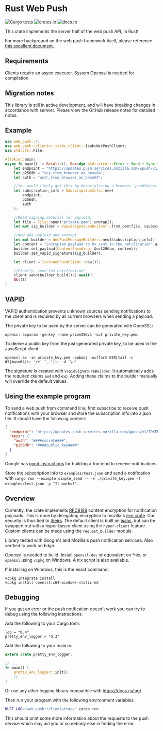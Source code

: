 Rust Web Push
=============

[![Cargo tests](https://github.com/pimeys/rust-web-push/actions/workflows/test.yml/badge.svg)](https://github.com/pimeys/rust-web-push/actions/workflows/test.yml)
[![crates.io](https://img.shields.io/crates/d/web-push)](https://crates.io/crates/web_push)
[![docs.rs](https://docs.rs/web-push/badge.svg)](https://docs.rs/web-push)

This crate implements the server half of the web push API, in Rust!

For more background on the web push framework itself, please
reference [this excellent document.](https://web.dev/notifications/)

## Requirements

Clients require an async executor. System Openssl is needed for compilation.

## Migration notes

This library is still in active development, and will have breaking changes in accordance with semver. Please view the
GitHub release notes for detailed notes.

Example
--------

```rust
use web_push::*;
use web_push::clients::isahc_client::IsahcWebPushClient;
use std::fs::File;

#[tokio::main]
async fn main() -> Result<(), Box<dyn std::error::Error + Send + Sync + 'static>> {
    let endpoint = "https://updates.push.services.mozilla.com/wpush/v1/...";
    let p256dh = "key_from_browser_as_base64";
    let auth = "auth_from_browser_as_base64";

    //You would likely get this by deserializing a browser `pushSubscription` object via serde.  
    let subscription_info = SubscriptionInfo::new(
        endpoint,
        p256dh,
        auth
    );

    //Read signing material for payload.
    let file = File::open("private.pem").unwrap();
    let mut sig_builder = VapidSignatureBuilder::from_pem(file, &subscription_info)?.build()?;

    //Now add payload and encrypt.
    let mut builder = WebPushMessageBuilder::new(&subscription_info);
    let content = "Encrypted payload to be sent in the notification".as_bytes();
    builder.set_payload(ContentEncoding::Aes128Gcm, content);
    builder.set_vapid_signature(sig_builder);

    let client = IsahcWebPushClient::new()?;

    //Finally, send the notification!
    client.send(builder.build()?).await?;
    Ok(())
}
 ```

VAPID
-----

VAPID authentication prevents unknown sources sending notifications to the client and is required by all current
browsers when sending a payload.

The private key to be used by the server can be generated with OpenSSL:

```
openssl ecparam -genkey -name prime256v1 -out private_key.pem
```

To derive a public key from the just-generated private key, to be used in the JavaScript client:

```
openssl ec -in private_key.pem -pubout -outform DER|tail -c 65|base64|tr '/+' '_-'|tr -d '\n'
```

The signature is created with `VapidSignatureBuilder`. It automatically adds the required claims `aud` and `exp`. Adding
these claims to the builder manually will override the default values.

## Using the example program

To send a web push from command line, first subscribe to receive push notifications with your browser and store the
subscription info into a json file. It should have the following content:

``` json
{
  "endpoint": "https://updates.push.services.mozilla.com/wpush/v1/TOKEN",
  "keys": {
    "auth": "####secret####",
    "p256dh": "####public_key####"
  }
}
```

Google has
[good instructions](https://developers.google.com/web/fundamentals/push-notifications/subscribing-a-user) for building a
frontend to receive notifications.

Store the subscription info to `examples/test.json` and send a notification with
`cargo run --example simple_send -- -v ./private_key.pem -f examples/test.json -p "It works!"`.

Overview
--------

Currently, the crate implements
[RFC8188](https://datatracker.ietf.org/doc/html/rfc8188) content encryption for notification payloads. This is done by
delegating encryption to mozilla's [ece crate](https://crates.io/crates/ece). Our security is thus tied
to [theirs](https://github.com/mozilla/rust-ece/issues/18). The default client is built
on [isahc](https://crates.io/crates/isahc), but can be swapped out with a hyper based client using the
`hyper-client` feature. Custom clients can be made using the `request_builder` module.

Library tested with Google's and Mozilla's push notification services. Also verified to work on Edge.

Openssl is needed to build. Install `openssl-dev` or equivalent on *nix, or `openssl` using `vcpkg` on Windows. A nix
script is also available.

If installing on Windows, this is the exact command:

```shell
vcpkg integrate install
vcpkg install openssl:x64-windows-static-md
```

Debugging
--------
If you get an error or the push notification doesn't work you can try to debug using the following instructions:

Add the following to your Cargo.toml:

```cargo
log = "0.4"
pretty_env_logger = "0.3"
```

Add the following to your main.rs:

```rust
extern crate pretty_env_logger;

// ...
fn main() {
    pretty_env_logger::init();
    // ...
}
```

Or use any other logging library compatible with https://docs.rs/log/

Then run your program with the following environment variables:

```bash
RUST_LOG="web_push::client=trace" cargo run
```

This should print some more information about the requests to the push service which may aid you or somebody else in
finding the error.
